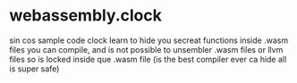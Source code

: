 # webassembly.clock
sin cos sample code clock 
learn to hide you secreat functions inside .wasm files you can compile,
and is not possible to unsembler .wasm files or llvm files so is locked inside que .wasm file
(is the best compiler ever ca hide all is super safe)
